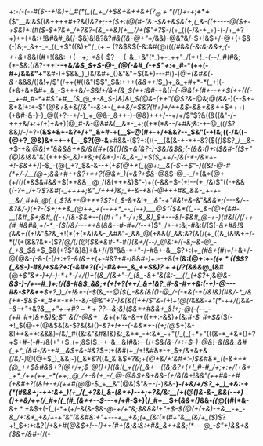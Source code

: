 +:-*(_-(_--#(*_$--+!&)+!_#(*(_((_+_/+$&+&++&+($?_@+*(/()+$-_+;__+*+__($"__&:&$((&++++#+?&(_)&?+;-+($+:(@(#-(&:-$&+&$&(+;(_&-((+----@($+-+$&)+:(#($-$+?&+_/+?&?-(&_-+&)(+__(/+($"+?_$-/(+_(((-/&-+_+)-(-/+_+?+)+*(+&:+!&#&#_&(/-$&)&!&?&?_#&((&-@+"+/_&&)-@&?&/-$+!&$+/-@+$($+$&(-)&;-_&+-_-_((_+$"((&)+"_(_$_-(+-($?&$&$(-&:&#(@(((/_#_&_&(-&:&;&&+;(-++&_+&&((#+!(&&:-+(--_+;-*&_(-$?---(-&_+&"(*_)+-_++"_/(*+!_-(--/_#(#&;(*-$&:(/&?-++!__--+&_/&$_$+$-@-_(@(-&#_(-+$"+:_+_#-*(++(-#+/&&&"+"__&#-)+$&&_)_)&/&#+_()&"&"+$(&+)---#()-)_@+(&#&(-&+_&&&/()&!_+_/$"(/++(#((&"($$"_$&:+++(_&&*+!_$_)+_&_+#+*-*(_+!(-(*&+&*&#+_&_-$+++&_/+$&!+/&+(&_$(*+:&#_-+&(*_(-(-@&_(+(#+_--+_+$(++(((-__+-#_#-*+#$"+#__($_@_+-&_$-)&)&!_$(@&-(++"(@$?&*-@&;_@(&&*-*_)(--$+-&*&!+:+-$"(@&_+_&+&*(/&"--&:+-(_++&/+$&?(#+)+/++&$-*_&&*&&_++$+++)(+&#-&-)-)_@((+?--+/-)_+_@&-_&++-)-@&)+++/--+/+/$"$?&((&((&"-/-+++&/+:+/+)+&+)(@_#-&-@&#&(__&*-_+;((+*(*&--/+#&;&:-+-@_((/$?&&_)_/-/+?-__(&$+&+-&?+/+"_&+#-+(__$-@(#_+_-+/+&&?--_$&"(-+!&;((-/&((-(@+?_@&)&*++-+(_-_$?(@-&__+#&&-($?+:()(-__(&(&-+-*+-&?($(_()_$$?_/__&-+$-+&;_@&!+"&&&&+*&/&((#+_(*&(()_(&+&(&?-)-$&/&$&;(-(&&:()+:($&#-(($+"(@_)&!&*&"&)(+++_$-_&)-*&;+(&*-)-(&_&-_)+$($_++/-/&(-*-/&*+-+!-$&++)_)-$_-(@(_+?_$&-&--+(*+$(@+*(_(@+:__&(-$-+$"-)((&!-@-#(*+/-/__(@+;&&+#++&?+*+?(@&*_)(*&?+$&*-@&$-@_-_/+(&*(@+(+/(/(*&$&#&*&*+$(*+&&__@_/(&(++*&)$"-)+((*-*&&+$-(+!--(+_/&)$"((-+&&(*(-$?+_-/+:$?$?&#(-_++++;&"_/+++)&;_+-&-+&(-@+++#&_&&-_+-+-__&/_#+#_@(_(_$?&+-@+++?$?-(_$-*&+&!+*__&"_-+"_#&!+&-*&"&*&&+;(-_-_-&/--&?&/-)(*+?-*($+;++&_(@++_+(--++*_--_(-+)___@$"($&*((_--_&-(@+(&#-__(&#_$+;&#_((-+*_/(&-$&*--(((#+"+*-/+;&_&)_$+---&!-$&#_@-+-)(#&!(/(/++(#_#&#&;+(-*_-($(/&/---*+&_(_&&--#-#+/(--_+)$"_/+-+:&;-#&:(/($(_-&+#&!&(_&_&+(_(+!&"$?&_+!(*(+(*&)&&-_&#&"-_&&_@(+&&(/_&&:&?(&(/(+_((&_(&!&++/-*(/(+(&&?&*-($?_(_@_/()(@($&*&#-*-#()(&+/(--/_@&:+/(-&;-&-@_-(_+&_$&*_$_$&(+?$"&)&)+&+/(/&"&&-*+"-/-#&+-&__$?+:(*+_(*_#&+(#_)_+_/+&+/-@(@&-_(_-&-(-(/+:+?_-&$($&++_(+-#&?+#-/&&_#-)+:-_-+&(+(__&:(@+:_+-(($+*($($$?(_&$-)-#&/+$&?+:(-&#+?((-)-#&+--_&_++$&)$?++(/$?(&&&_@_(&__#(@_+$"&*-)+/-)-*+*-/+/()+((&_/(&+"-/_(&_-&+"&(&:-__((_(+$?+;_&_@&-__&$-)-/+--#_)+:(/($-#&$_&&;+(+!+?(++/_&+!&?_#-&-#++&:(-+)-@---#&-$?&*+__$+?_)_/+!&*-(-$_(&*_--@($(_-&&(&(()-@_/-(-*&(-+(/&!&)(#&/-*_/&(+*-$&$-*_#+*-*+!--&/-@&"+?-)&(&((++/$"&*-/+!_+(@(/_&&&_-+"(*-_+_+/()_&_&--&-+"_+&?_&__+"+-+#$?-*+?$?_--*&;&)($&*+#&&+_&!+;-@(-(--_-(+#_#+)&+&)&;$"_&(/-@&+__&*+(+/&$-$&-+((++:-&&)_+_(&:_#-$_#+$&_($(-+!_$(@_-_+(@&$&(&-$?&(&)()_-&?+!+--(-&&*+-((+;(@_$+)&-&!++&++:&&&)-/&/_#((&:&"&#&!&)&:_&+*_-+:&*_-+"(/_(_(+*+"(((&-*_+&*()+?+$+#-(-#-/&(+"+$_(+;&$($_-+-&__&(#&:--(/+$_&(&-/+:+$-)-@&!-&(&&_&#(_+*_(&#-/&-+#__&$+&-#&?_$+:+(&#(+_/+!&#&*-+_$+/&+&+&_(/&/-)_@(@+$_)_&&;-)(_&*&?((&_&:&$+?&;+*(@+&_/+:&#+:-)_$&#&*_((-&++*(@_++$&#&&+?(@+/+;_$-@()+)((&!(_+((/(_&+--((&;&?+(+!_#-#_/+;+:+/(+&*-_+*_/++(++_-*(++;_@_/+-&(+_-/_@-@&$+&+&&-(_+/&$($&*+!&*&"(++#&-+#(+&#+?((&!+-+/(++#(*_@_@-$_+__&"(@&)$"&+-/-)_&_&-__)-/+_&/+/$?_+_)_+&:-+(*(#&&+;-++:&+_)(+_/(_+?&!_&-(&*+)--+;+?&/&:__(+(@()&-&-_&&(--+)()+*&/++(/_#+((_(#_(&*+--$---_+/+#-$+)(/_#+__$+(_&&*()_&&_-((@_((#(*&-__&$+*+$&$+(-(_(-*+(+/-&(&-$&-___@-_+/+"&;_$&&&!+"+$-$(@(+(+&)-+&__-+_-&_/+:&*_+&/+-+"&"(&&#&:+"+---+__+&;(+_(&:(*(#+"&__(&/+_($_)$?+!_$+:+:&?(/+&+#(*_@&$+!--()++(#+(&;&:&:+#&_&++&&;(*---@_-$"+)&_&+&(_$_&+/&#-*(/(*-*
